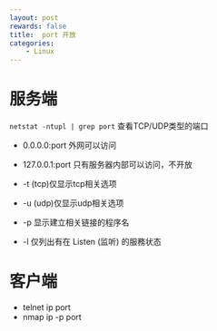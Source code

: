 ```yaml
---
layout: post
rewards: false
title:  port 开放
categories:
    - Linux
---
```


# 服务端

`netstat -ntupl | grep port` 查看TCP/UDP类型的端口

- 0.0.0.0:port 外网可以访问 
- 127.0.0.1:port 只有服务器内部可以访问，不开放



- -t (tcp)仅显示tcp相关选项
- -u (udp)仅显示udp相关选项
- -p 显示建立相关链接的程序名
- -l 仅列出有在 Listen (监听) 的服務状态


# 客户端

- telnet ip port
- nmap ip -p port

